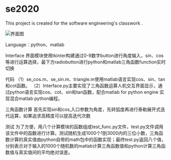 # se2020
This project is created for the software engineering's classwork .

![界面图](https://github.com/se20201/se2020/blob/master/Interface.png)


Language：python、matlab


Interface
界面模块使用tkinter构建通过0-9数字button进行角度输入，sin、cos等进行运算选择，最下方radiobutton进行python和matlab三角函数function实时切换



代码
（1）se_cos.m、se_sin.m、triangle.m使用matlab语言实现cos、sin、tan和cot函数。
（2）Interface.py主要实现了三角函数运算人机交互界面显示，通过python语言实现cos、cot、sin和tan函数，配合matlab for python engine 实现混合matlab python编程。


三角函数计算
首先实现sin和cos,入口参数为角度，先转弧度再进行泰勒展开式迭代运算，如果追求高精度可以提高迭代次数


测试
为了方便，用八个计算模块的函数组成test_func.py文件，test.py文件调用该文件中的函数进行计算。测试随机生成1000个1到3000内的三位小数，三角函数计算的真实值由python自带的math包中的函数实现；最终test.py返回八个值，分别表示对于输入的1000个随机数的matlab计算三角函数值和python计算三角函数值与真实值间的平均绝对误差。
